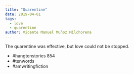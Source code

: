 ```yaml
---
title: "Quarentine"
date: 2019-04-01
tags: 
  - love
  - quarentine
author: Vicente Manuel Muñoz Milchorena
---
```

The quarentine was effective, but love could not be stopped.

- #hangtenstories 854
- #tenwords
- #amwritingfiction
